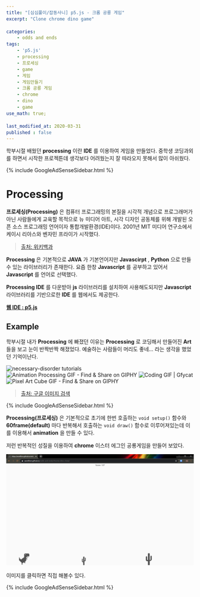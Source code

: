 ```yaml
---  
title: "[심심풀이/잡동사니] p5.js - 크롬 공룡 게임"
excerpt: "Clone chrome dino game"

categories:
    - odds and ends
tags:
    - 'p5.js'
    - processing
    - 프로세싱
    - game
    - 게임
    - 게임만들기
    - 크롬 공룡 게임
    - chrome
    - dino
    - game
use_math: true;

last_modified_at: 2020-03-31
published : false
---  
```


학부시절 배웠던 **processing** 이란 **IDE** 를 이용하여 게임을 만들었다. 중학생 코딩과외를 하면서 시작한 프로젝튼데 생각보다 어려웠는지 잘 따라오지 못해서 많이 아쉬웠다.  

{% include GoogleAdSenseSidebar.html %}

# Processing  

**프로세싱(Processing)** 은 컴퓨터 프로그래밍의 본질을 시각적 개념으로 프로그래머가 아닌 사람들에게 교육할 목적으로 뉴 미디어 아트, 시각 디자인 공동체를 위해 개발된 오픈 소스 프로그래밍 언어이자 통합개발환경(IDE)이다. 2001년 MIT 미디어 연구소에서 케이시 리아스와 벤자민 프라이가 시작했다.

> [출처: 위키백과](https://ko.wikipedia.org/wiki/%ED%94%84%EB%A1%9C%EC%84%B8%EC%8B%B1_(%ED%94%84%EB%A1%9C%EA%B7%B8%EB%9E%98%EB%B0%8D_%EC%96%B8%EC%96%B4)) 

**Processing** 은 기본적으로 **JAVA** 가 기본언어지만 **Javascirpt** , **Python** 으로 만들 수 있는 라이브러리가 존재한다. 요즘 한창 **Javascript** 를 공부하고 있어서 **Javascript** 를 언어로 선택했다.  

**Processing IDE** 를 다운받아 **js** 라이브러리를 설치하여 사용해도되지만 **Javascript** 라이브러리를 기반으로한 **IDE** 를 웹에서도 제공한다.  

**[웹 IDE : p5.js](https://editor.p5js.org/)**   

  

## Example 

학부시절 내가 **Processing** 에 빠졌던 이유는 **Processing** 로 코딩해서 만들어진 **Art** 들을 보고 눈이 반짝반짝 해졌었다. 예술하는 사람들이 머리도 좋네... 라는 생각을 했었던 기억이난다.

![necessary-disorder tutorials](https://necessarydisorder.files.wordpress.com/2019/02/agif3opt.gif?w=356)
![Animation Processing GIF - Find & Share on GIPHY](https://media0.giphy.com/media/EMxPitL8r0fQY/source.gif)
![Coding GIF | Gfycat](https://thumbs.gfycat.com/CheerySeparateGoldeneye-size_restricted.gif)
![Pixel Art Cube GIF - Find & Share on GIPHY](https://media3.giphy.com/media/lkGfNhutRpcg8/source.gif)  

> [출처: 구글 이미지 검색](https://www.google.com/search?q=processing+animation&tbm=isch&ved=2ahUKEwiii4LStcToAhWnG6YKHVCDBJcQ2-cCegQIABAA&oq=processing+animation&gs_lcp=CgNpbWcQAzIECCMQJzIECCMQJzIECAAQEzIECAAQEzIICAAQBRAeEBMyCAgAEAUQHhATMggIABAFEB4QEzIICAAQBRAeEBMyCAgAEAgQHhATUKUNWLUQYMITaABwAHgAgAGuAYgBrgWSAQMwLjSYAQCgAQGqAQtnd3Mtd2l6LWltZw&sclient=img&ei=9Q-DXuK8Eae3mAXQhpK4CQ&bih=794&biw=1466&rlz=1C1OKWM_enKR884KR884#imgrc=c0sx_lJgtt-nCM&imgdii=yxMqLAyWScelbM)  

{% include GoogleAdSenseSidebar.html %}

**Processing(프로세싱)** 은 기본적으로 초기에 한번 호출하는 `void setup()` 함수와 **60frame(default)** 마다 반복해서 호출하는 `void draw()` 함수로 이루어져있는데 이를 이용해서 **animation** 을 만들 수 있다.  

저런 반복적인 성질을 이용하여 **chrome** 이스터 에그인 공룡게임을 만들어 보았다.  

[![dino game](/assets/odds_and_ends/Processing/clone_dino_game.png)](https://wonillism.github.io/odds-and-ends/chrome-dino-clone/)  

이미지를 클릭하면 직접 해볼수 있다.  



{% include GoogleAdSenseSidebar.html %}